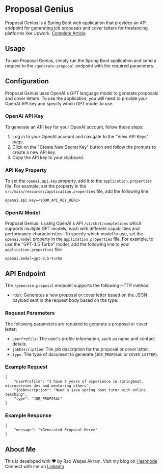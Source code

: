 # Proposal Genius

Proposal Genius is a Spring Boot web application that provides an API endpoint for generating job proposals and cover letters for freelancing platforms like Upwork. [Complete Article](https://raowaqasakram.hashnode.dev/create-freelance-job-proposals-and-cover-letters-with-the-help-of-openai-and-docker-free)

## Usage

To use Proposal Genius, simply run the Spring Boot application and send a request to the `/generate-proposal` endpoint with the required parameters.


## Configuration

Proposal Genius uses OpenAI's GPT language model to generate proposals and cover letters. To use the application, you will need to provide your OpenAI API key and specify which GPT model to use.

### OpenAI API Key

To generate an API key for your OpenAI account, follow these steps:

1. Log in to your OpenAI account and navigate to the "View API Keys" page.
2. Click on the "Create New Secret Key" button and follow the prompts to create a new API key.
3. Copy the API key to your clipboard.

### API Key Property

To set the `openai.api.key` property, add it to the `application.properties` file. For example, set the property in the `src/main/resources/application.properties` file, add the following line:
````
openai.api.key=<YOUR_API_KEY_HERE>
````

### OpenAI Model

Proposal Genius is using OpenAI's API `/v1/chat/completions` which supports multiple GPT models, each with different capabilities and performance characteristics. To specify which model to use, set the `openai.model` property in the `application.properties` file. For example, to use the "GPT-3.5 Turbo" model, add the following line to your `application.properties` file:

````
openai.model=gpt-3.5-turbo
````

## API Endpoint

The `/generate-proposal` endpoint supports the following HTTP method:

- `POST`: Generates a new proposal or cover letter based on the JSON payload sent in the request body based on the type.

### Request Parameters

The following parameters are required to generate a proposal or cover letter:

- `userProfile`: The user's profile information, such as name and contact details.
- `jobDescription`: The job description for the proposal or cover letter.
- `type`: The type of document to generate (`JOB_PROPOSAL` or `COVER_LETTER`).

### Example Request

````
{
    "userProfile": "I have 4 years of experience in springboot, microserviee dev and mentoring others",
    "jobDescription": "Need a java spring boot tutor with online teaching",
    "type": "JOB_PROPOSAL"
}
````

### Example Response

````
{
    "message": "<Generated Proposal Here>"
}    
````

## About Me

This is developed with ❤️ by Rao Waqas Akram. 
Visit my blog on [Hashnode](https://raowaqasakram.hashnode.dev/)
Connect with me on [LinkedIn](https://www.linkedin.com/in/raowaqasakram/)

